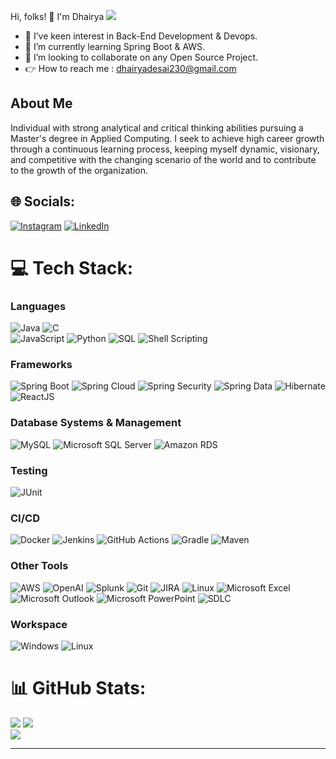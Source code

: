 Hi, folks! :wave: I'm Dhairya [![](https://visitcount.itsvg.in/api?id=dhairya-desai&icon=0&color=3)](https://visitcount.itsvg.in)
- 👀 I’ve keen interest in Back-End Development & Devops.
- 🌱 I’m currently learning Spring Boot & AWS.
- 💞️ I’m looking to collaborate on any Open Source Project.
- :point_right: How to reach me : dhairyadesai230@gmail.com

## About Me
Individual with strong analytical and critical thinking abilities pursuing a Master's degree
in Applied Computing. I seek to achieve high career growth through a continuous learning process,
keeping myself dynamic, visionary, and competitive with the changing scenario
of the world and to contribute to the growth of the organization.

## 🌐 Socials:
[![Instagram](https://img.shields.io/badge/Instagram-%23E4405F.svg?logo=Instagram&logoColor=white)](https://instagram.com/dhairya_desai) [![LinkedIn](https://img.shields.io/badge/LinkedIn-%230077B5.svg?logo=linkedin&logoColor=white)](https://linkedin.com/in/dhairya-desai-24b561202/)

# 💻 Tech Stack:

### Languages
![Java](https://img.shields.io/badge/Java-%23ED8B00.svg?style=for-the-badge&logo=openjdk&logoColor=white) 
![C](https://img.shields.io/badge/C-%2300599C.svg?style=for-the-badge&logo=c&logoColor=white)  
![JavaScript](https://img.shields.io/badge/JavaScript-%23323330.svg?style=for-the-badge&logo=javascript&logoColor=%23F7DF1E) 
![Python](https://img.shields.io/badge/Python-3670A0?style=for-the-badge&logo=python&logoColor=ffdd54) 
![SQL](https://img.shields.io/badge/SQL-%2307405e.svg?style=for-the-badge&logo=postgresql&logoColor=white) 
![Shell Scripting](https://img.shields.io/badge/Shell_Scripting-%23121011.svg?style=for-the-badge&logo=gnu-bash&logoColor=white) 

### Frameworks
![Spring Boot](https://img.shields.io/badge/Spring%20Boot-%236DB33F.svg?style=for-the-badge&logo=spring-boot&logoColor=white) 
![Spring Cloud](https://img.shields.io/badge/Spring%20Cloud-%236DB33F.svg?style=for-the-badge&logo=spring&logoColor=white) 
![Spring Security](https://img.shields.io/badge/Spring%20Security-%236DB33F.svg?style=for-the-badge&logo=spring-security&logoColor=white) 
![Spring Data](https://img.shields.io/badge/Spring%20Data-%236DB33F.svg?style=for-the-badge&logo=spring&logoColor=white) 
![Hibernate](https://img.shields.io/badge/Hibernate-%236DB33F.svg?style=for-the-badge&logo=hibernate&logoColor=white) 
![ReactJS](https://img.shields.io/badge/React-%2320232a.svg?style=for-the-badge&logo=react&logoColor=%2361DAFB)

### Database Systems & Management
![MySQL](https://img.shields.io/badge/MySQL-%2300000f.svg?style=for-the-badge&logo=mysql&logoColor=white) 
![Microsoft SQL Server](https://img.shields.io/badge/Microsoft%20SQL%20Server-%23CC2927.svg?style=for-the-badge&logo=microsoft-sql-server&logoColor=white) 
![Amazon RDS](https://img.shields.io/badge/Amazon%20RDS-%2300A1F1.svg?style=for-the-badge&logo=amazon-rds&logoColor=white) 

### Testing
![JUnit](https://img.shields.io/badge/JUnit-%2325A162.svg?style=for-the-badge&logo=junit5&logoColor=white) 


### CI/CD
![Docker](https://img.shields.io/badge/Docker-%232496ED.svg?style=for-the-badge&logo=docker&logoColor=white) 
![Jenkins](https://img.shields.io/badge/Jenkins-%23D24939.svg?style=for-the-badge&logo=jenkins&logoColor=white) 
![GitHub Actions](https://img.shields.io/badge/GitHub%20Actions-%232671E5.svg?style=for-the-badge&logo=github-actions&logoColor=white) 
![Gradle](https://img.shields.io/badge/Gradle-%2302303A.svg?style=for-the-badge&logo=gradle&logoColor=white) 
![Maven](https://img.shields.io/badge/Maven-%23C71A36.svg?style=for-the-badge&logo=apache-maven&logoColor=white) 

### Other Tools
![AWS](https://img.shields.io/badge/AWS-%23FF9900.svg?style=for-the-badge&logo=amazon-aws&logoColor=white) 
![OpenAI](https://img.shields.io/badge/OpenAI-%2300599C.svg?style=for-the-badge&logo=openai&logoColor=white) 
![Splunk](https://img.shields.io/badge/Splunk-%2300000F.svg?style=for-the-badge&logo=splunk&logoColor=white) 
![Git](https://img.shields.io/badge/Git-%23F05033.svg?style=for-the-badge&logo=git&logoColor=white) 
![JIRA](https://img.shields.io/badge/JIRA-%230A0FFF.svg?style=for-the-badge&logo=jira&logoColor=white) 
![Linux](https://img.shields.io/badge/Linux-%23FCC624.svg?style=for-the-badge&logo=linux&logoColor=black) 
![Microsoft Excel](https://img.shields.io/badge/Microsoft%20Excel-%23217346.svg?style=for-the-badge&logo=microsoft-excel&logoColor=white) 
![Microsoft Outlook](https://img.shields.io/badge/Microsoft%20Outlook-%230078D4.svg?style=for-the-badge&logo=microsoft-outlook&logoColor=white) 
![Microsoft PowerPoint](https://img.shields.io/badge/Microsoft%20PowerPoint-%23B7472A.svg?style=for-the-badge&logo=microsoft-powerpoint&logoColor=white) 
![SDLC](https://img.shields.io/badge/SDLC-%23000000.svg?style=for-the-badge&logo=software-development&logoColor=white) 

### Workspace
![Windows](https://img.shields.io/badge/Windows-%230078D6.svg?style=for-the-badge&logo=windows&logoColor=white) 
![Linux](https://img.shields.io/badge/Linux-%23FCC624.svg?style=for-the-badge&logo=linux&logoColor=black) 

# 📊 GitHub Stats:
![](https://github-readme-stats.vercel.app/api?username=dhairya-desai&theme=swift&hide_border=false&include_all_commits=true&count_private=true)
![](https://github-readme-streak-stats.herokuapp.com/?user=dhairya-desai&theme=swift&hide_border=false)<br/>
![](https://github-readme-stats.vercel.app/api/top-langs/?username=dhairya-desai&theme=swift&hide_border=false&include_all_commits=true&count_private=true&layout=compact)

---

<!-- Proudly created with GPRM ( https://gprm.itsvg.in ) -->
